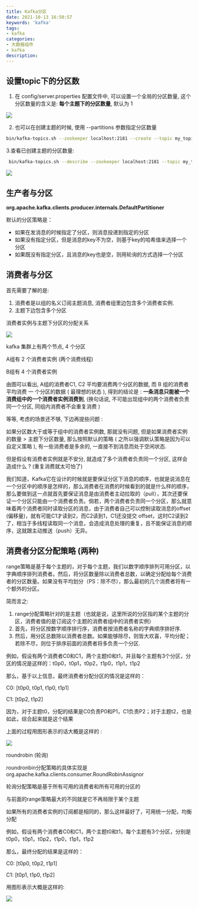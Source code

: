 ```yaml
---
title: Kafka分区
date: 2021-10-13 16:50:57
keywords: 'kafka'
tags:
- kafka
categories:
- 大数据组件
- kafka
description:
---
```


## 设置topic下的分区数

1. 在 config/server.properties 配置文件中, 可以设置一个全局的分区数量, 这个分区数量的含义是: **每个主题下的分区数量**, 默认为 1

<img src="https://img2018.cnblogs.com/blog/1629331/201911/1629331-20191129230058746-945280798.png" referrerpolicy="no-referrer">

2. 也可以在创建主题的时候, 使用 --partitions 参数指定分区数量

```basH
bin/kafka-topics.sh --zookeeper localhost:2181 --create --topic my_topic --partitions 2 --replication-factor 1 
```

3.查看已创建主题的分区数量:

```bash
 bin/kafka-topics.sh --describe --zookeeper localhost:2181 --topic my_topic 
```

<img src="https://img2018.cnblogs.com/blog/1629331/201911/1629331-20191129230212246-1072040750.png" referrerpolicy="no-referrer">

## 生产者与分区

**org.apache.kafka.clients.producer.internals.DefaultPartitioner**

默认的分区策略是：

- 如果在发消息的时候指定了分区，则消息投递到指定的分区
- 如果没有指定分区，但是消息的key不为空，则基于key的哈希值来选择一个分区
- 如果既没有指定分区，且消息的key也是空，则用轮询的方式选择一个分区

## 消费者与分区

首先需要了解的是:

1. 消费者是以组的名义订阅主题消息, 消费者组里边包含多个消费者实例.
2. 主题下边包含多个分区

消费者实例与主题下分区的分配关系

<img src="https://img2018.cnblogs.com/blog/1629331/201911/1629331-20191129230325655-792813000.png" referrerpolicy="no-referrer">

kafka 集群上有两个节点, 4 个分区

A组有 2 个消费者实例 (两个消费线程)

B组有 4 个消费者实例

由图可以看出, A组的消费者C1, C2 平均要消费两个分区的数据, 而 B 组的消费者平均消费 一 个分区的数据 ( 最理想的状态 ), 得到的结论是 : **一条消息只能被一个消费组中的一个消费者实例消费到**, (换句话说, 不可能出现组中的两个消费者负责同一个分区, 同组内消费者不会重复消费 )

等等, 考虑的场景还不够, 下边再提些问题 :

如果分区数大于或等于组中的消费者实例数, 那就没有问题, 但是如果消费者实例的数量 > 主题下分区数量, 那么按照默认的策略 ( 之所以强调默认策略是因为可以自定义策略 ), 有一些消费者是多余的, 一直接不到消息而处于空闲状态.

但是假设有消费者实例就是不安分, 就造成了多个消费者负责同一个分区, 这样会造成什么 ? (重复消费就太可怕了)

我们知道，Kafka它在设计的时候就是要保证分区下消息的顺序，也就是说消息在一个分区中的顺序是怎样的，那么消费者在消费的时候看到的就是什么样的顺序，那么要做到这一点就首先要保证消息是由消费者主动拉取的（pull），其次还要保证一个分区只能由一个消费者负责。倘若，两个消费者负责同一个分区，那么就意味着两个消费者同时读取分区的消息，由于消费者自己可以控制读取消息的offset (偏移量)，就有可能C1才读到2，而C2读到1，C1还没提交 offset，这时C2读到2了，相当于多线程读取同一个消息，会造成消息处理的重复，且不能保证消息的顺序，这就跟主动推送（push）无异。

## 消费者分区分配策略 (两种)

range策略是基于每个主题的，对于每个主题，我们以数字顺序排列可用分区，以字典顺序排列消费者。然后，将分区数量除以消费者总数，以确定分配给每个消费者的分区数量。如果没有平均划分（PS：除不尽），那么最初的几个消费者将有一个额外的分区。

简而言之:

1. range分配策略针对的是主题（也就是说，这里所说的分区指的某个主题的分区，消费者值的是订阅这个主题的消费者组中的消费者实例）
2. 首先，将分区按数字顺序排行序，消费者按消费者名称的字典顺序排好序.
3. 然后，用分区总数除以消费者总数。如果能够除尽，则皆大欢喜，平均分配；若除不尽，则位于排序前面的消费者将多负责一个分区.

例如，假设有两个消费者C0和C1，两个主题t0和t1，并且每个主题有3个分区，分区的情况是这样的：t0p0，t0p1，t0p2，t1p0，t1p1，t1p2

那么，基于以上信息，最终消费者分配分区的情况是这样的：

C0: [t0p0, t0p1, t1p0, t1p1]

C1: [t0p2, t1p2]

因为，对于主题t0，分配的结果是C0负责P0和P1，C1负责P2；对于主题t2，也是如此，综合起来就是这个结果

上面的过程用图形表示的话大概是这样的 :

<img src="https://img2018.cnblogs.com/blog/1629331/201911/1629331-20191129230609350-1656648320.png" referrerpolicy="no-referrer">

roundrobin (轮询)

roundronbin分配策略的具体实现是org.apache.kafka.clients.consumer.RoundRobinAssignor

轮询分配策略是基于所有可用的消费者和所有可用的分区的

与前面的range策略最大的不同就是它不再局限于某个主题

如果所有的消费者实例的订阅都是相同的，那么这样最好了，可用统一分配，均衡分配

例如，假设有两个消费者C0和C1，两个主题t0和t1，每个主题有3个分区，分别是t0p0，t0p1，t0p2，t1p0，t1p1，t1p2

那么，最终分配的结果是这样的：

C0: [t0p0, t0p2, t1p1]

C1: [t0p1, t1p0, t1p2]



用图形表示大概是这样的:

<img src="https://img2018.cnblogs.com/blog/1629331/201911/1629331-20191129230645759-1165797262.png" referrerpolicy="no-referrer">

